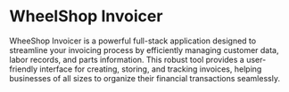 # WheelShop Invoicer

WheeShop Invoicer is a powerful full-stack application designed to streamline your invoicing process by efficiently managing customer data, labor records, and parts information. This robust tool provides a user-friendly interface for creating, storing, and tracking invoices, helping businesses of all sizes to organize their financial transactions seamlessly.
